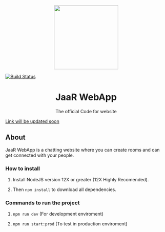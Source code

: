 <div align="center">
    <a href="https://github.com/Creatoon/Jaar-Chat-WebApp">
        <img width="200" height="200" src="https://i.ibb.co/jzR1d33/github-logo.jpg">
    </a>
</div>

[![Build Status](https://github.com/Creatoon/Jar-web-app/workflows/node.js%20CI/badge.svg)](https://github.com/Creatoon/Jar-web-app/actions)


<h1 align="center">JaaR WebApp</h1>
<p align="center">
  The official Code for website
</p>

<a href="https://jaarr.herokuapp.com/">
        Link will be updated soon
</a>

## About

JaaR WebApp is a chatting website where you can create rooms and can get connected with your people.

### How to install

1. Install NodeJS version 12X or greater (12X Highly Recomended).

2. Then `npm install` to download all dependencies.

### Commands to run the project

1. `npm run dev` (For development enviroment)

2. `npm run start:prod` (To test in production enviroment)
